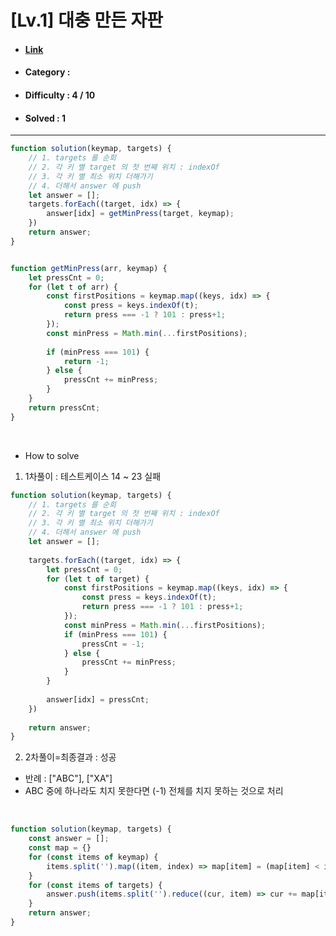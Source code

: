 # [Lv.1] 대충 만든 자판 
* #### [Link](https://school.programmers.co.kr/learn/courses/30/lessons/160586)
* #### Category : 
* #### Difficulty : 4 / 10  
* #### Solved : 1

<hr />

```js
function solution(keymap, targets) {
    // 1. targets 를 순회 
    // 2. 각 키 별 target 의 첫 번째 위치 : indexOf
    // 3. 각 키 별 최소 위치 더해가기
    // 4. 더해서 answer 에 push 
    let answer = [];
    targets.forEach((target, idx) => { 
        answer[idx] = getMinPress(target, keymap);
    })
    return answer;
}


function getMinPress(arr, keymap) {
    let pressCnt = 0;
    for (let t of arr) {
        const firstPositions = keymap.map((keys, idx) => {
            const press = keys.indexOf(t);
            return press === -1 ? 101 : press+1;
        });
        const minPress = Math.min(...firstPositions);
        
        if (minPress === 101) {
            return -1;
        } else {
            pressCnt += minPress;    
        }
    }
    return pressCnt;
}
```


<br />

* How to solve
1. 1차풀이 : 테스트케이스 14 ~ 23 실패 
```js
function solution(keymap, targets) {
    // 1. targets 를 순회 
    // 2. 각 키 별 target 의 첫 번째 위치 : indexOf
    // 3. 각 키 별 최소 위치 더해가기
    // 4. 더해서 answer 에 push 
    let answer = [];
    
    targets.forEach((target, idx) => { 
        let pressCnt = 0;
        for (let t of target) {
            const firstPositions = keymap.map((keys, idx) => {
                const press = keys.indexOf(t);
                return press === -1 ? 101 : press+1;
            });
            const minPress = Math.min(...firstPositions);
            if (minPress === 101) {
                pressCnt = -1;
            } else {
                pressCnt += minPress;    
            }
        }
        
        answer[idx] = pressCnt; 
    })
    
    return answer;
}
```

2. 2차풀이=최종결과 : 성공 
* 반례 : ["ABC"], ["XA"]
* ABC 중에 하나라도 치지 못한다면 (-1) 전체를 치지 못하는 것으로 처리 

<br />

```js
function solution(keymap, targets) {
    const answer = [];
    const map = {}
    for (const items of keymap) {
        items.split('').map((item, index) => map[item] = (map[item] < index+1 ? map[item] : index+1))
    }
    for (const items of targets) {
        answer.push(items.split('').reduce((cur, item) => cur += map[item], 0) || -1)
    }
    return answer;
}
```
